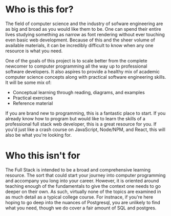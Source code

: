 # Who is this for?

The field of computer science and the industry of sofware engineering are as big and broad as you would like them to be. One can spend their entire lives studying something as narrow as font rendering without ever touching even basic web development. Because of this and the sheer volume of available materials, it can be incredibly difficult to know when any one resource is what you need.

One of the goals of this project is to scale better from the complete newcomer to computer programming all the way up to professional software developers. It also aspires to provide a healthy mix of academic computer science concepts along with practical software engineering skills. It will be some mix of:

* Conceptual learning through reading, diagrams, and examples
* Practical exercises
* Reference material

If you are brand new to programming, this is a fantastic place to start. If you already know how to program but would like to learn the skills of a professional full stack web developer, this is a great resource for you. If you'd just like a crash course on JavaScript, Node/NPM, and React, this will also be what you're looking for.

# Who this isn't for

The Full Stack is intended to be a broad and comprehensive learning resource. The sort that could start your journey into computer programming and accompany you long into your career. However, it is oriented around teaching enough of the fundamentals to give the context one needs to go deeper on their own. As such, virtually none of the topics are examined in as much detail as a typical college course. For instnace, if you're here hoping to go deep into the nuances of Postgresql, you are unlikely to find what you need, though we do cover a fair amount of SQL and postgres.
